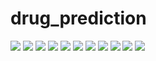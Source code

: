 # drug_prediction
<img src="./Image/__results___6_0.png"/>
<img src="./Image/__results___10_0.png"/>
<img src="./Image/__results___10_1.png"/>
<img src="./Image/__results___10_2.png"/>
<img src="./Image/__results___11_1.png"/>
<img src="./Image/__results___11_2.png"/>
<img src="./Image/__results___11_3.png"/>
<img src="./Image/__results___12_0.png"/>
<img src="./Image/__results___14_0.png"/>
<img src="./Image/__results___15_0.png"/>
<img src="./Image/__results___20_0.png"/>

